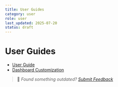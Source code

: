 ```yaml
---
title: User Guides
category: user
role: user
last_updated: 2025-07-20
status: draft
---
```

# User Guides

- [User Guide](./user-guide.md)
- [Dashboard Customization](./dashboard-customization.md)

> 💬 *Found something outdated? [Submit Feedback](../../feedback.md)*
